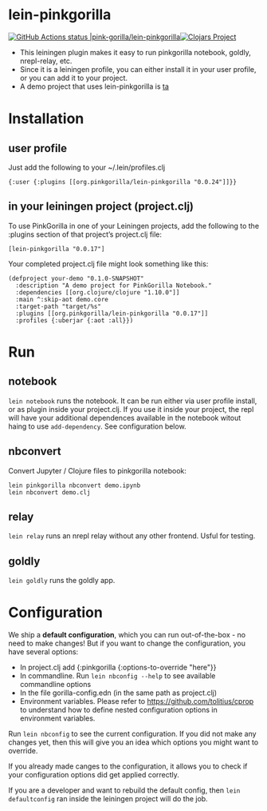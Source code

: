 # lein-pinkgorilla
 [![GitHub Actions status |pink-gorilla/lein-pinkgorilla](https://github.com/pink-gorilla/lein-pinkgorilla/workflows/CI/badge.svg)](https://github.com/pink-gorilla/lein-pinkgorilla/actions?workflow=CI)[![Clojars Project](https://img.shields.io/clojars/v/org.pinkgorilla/lein-pinkgorilla.svg)](https://clojars.org/org.pinkgorilla/lein-pinkgorilla)

- This leiningen plugin makes it easy to run pinkgorilla notebook, goldly, nrepl-relay, etc.
- Since it is a leiningen profile, you can either install it in your user profile, 
  or you can add it to your project.
- A demo project that uses lein-pinkgorilla is [ta](https://github.com/pink-gorilla/trateg)

# Installation

## user profile

Just add the following to your ~/.lein/profiles.clj

```
{:user {:plugins [[org.pinkgorilla/lein-pinkgorilla "0.0.24"]]}}
```

## in your leiningen project (project.clj)

To use PinkGorilla in one of your Leiningen projects,  add the following to the :plugins section of that project’s project.clj file:

```
[lein-pinkgorilla "0.0.17"]
```

Your completed project.clj file might look something like this:

```
(defproject your-demo "0.1.0-SNAPSHOT"
  :description "A demo project for PinkGorilla Notebook."
  :dependencies [[org.clojure/clojure "1.10.0"]]
  :main ^:skip-aot demo.core
  :target-path "target/%s"
  :plugins [[org.pinkgorilla/lein-pinkgorilla "0.0.17"]]
  :profiles {:uberjar {:aot :all}})
```

# Run

## notebook

`lein notebook` runs the notebook. It can be run either
via user profile install, or as plugin inside your project.clj. If you 
use it inside your project, the repl will have your additional
dependences available in the notebook witout haing to use `add-dependency`.
See configuration below.

## nbconvert

Convert Jupyter / Clojure files to pinkgorilla notebook:

```
lein pinkgorilla nbconvert demo.ipynb
lein nbconvert demo.clj
```

## relay

`lein relay` runs an nrepl relay without any other frontend.
Usful for testing.

## goldly

`lein goldly` runs the goldly app.



# Configuration

We ship a **default configuration**, which you can run out-of-the-box - no need to make changes! But if you want to change the configuration, you have several options:
  - In project.clj add {:pinkgorilla {:options-to-override "here"}}
  - In commandline. Run `lein nbconfig --help` to see available commandline options
  - In the file gorilla-config.edn (in the same path as project.clj)
  - Environment variables. Please refer to https://github.com/tolitius/cprop to understand how to define nested configuration options in environment variables.

Run `lein nbconfig` to see the current configuration. If you did not make any
changes yet, then this will give you an idea which options you might want to override.

If you already made canges to the configuration, it allows you to check if your
configuration options did get applied correctly.

If you are a developer and want to rebuild the default config, then `lein defaultconfig` ran inside the leiningen project will do the job.
